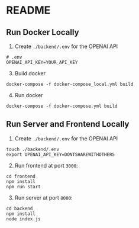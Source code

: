 # README

## Run Docker Locally
1. Create `./backend/.env` for the OPENAI API

```
# .env
OPENAI_API_KEY=YOUR_API_KEY

```
3. Build docker
```
docker-compose -f docker-compose_local.yml build
```
4. Run docker
```
docker-compose -f docker-compose.yml build
```

## Run Server and Frontend Locally
1. Create `./backend/.env` for the OPENAI API

```
touch ./backend/.env
export OPENAI_API_KEY=DONTSHAREWITHOTHERS
```

2. Run frontend at port `3000`:
```
cd frontend
npm install
npm run start
```

3. Run server at port `8000`:

```
cd backend
npm install
node index.js
```
